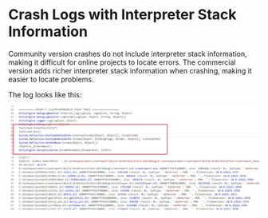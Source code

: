# Crash Logs with Interpreter Stack Information

Community version crashes do not include interpreter stack information, making it difficult for online projects to locate errors. The commercial version adds richer interpreter stack information when crashing, making it easier to locate problems.

The log looks like this:

![crashlog](/img/hybridclr/crashlog.jpg)


